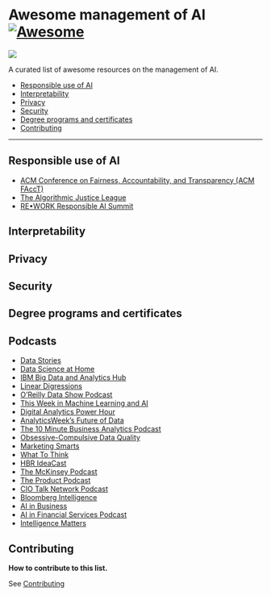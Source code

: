 # Awesome management of AI [![Awesome](https://cdn.rawgit.com/sindresorhus/awesome/d7305f38d29fed78fa85652e3a63e154dd8e8829/media/badge.svg)](https://github.com/sindresorhus/awesome)

<img src="http://suchow.io/images/head2.png"/>

A curated list of awesome resources on the management of AI.

- [Responsible use of AI](#responsible-use-of-ai)
- [Interpretability](#interpretability)
- [Privacy](#privacy)
- [Security](#security)
- [Degree programs and certificates](#degree-programs-and-certificates)
- [Contributing](#contributing)

---

## Responsible use of AI

- [ACM Conference on Fairness, Accountability, and Transparency (ACM FAccT)](https://facctconference.org/)
- [The Algorithmic Justice League](https://www.ajl.org/)
- [RE•WORK Responsible AI Summit](https://www.re-work.co/events/responsible-ai-summit-montreal-2019)

## Interpretability

## Privacy

## Security

## Degree programs and certificates

## Podcasts
-	[Data Stories](https://datastori.es/)
-	[Data Science at Home](http://podcast.datascienceathome.com/) 
-	[IBM Big Data and Analytics Hub](http://www.ibmbigdatahub.com/podcasts)
-	[Linear Digressions](http://lineardigressions.com/) 
-	[O’Reilly Data Show Podcast](https://www.oreilly.com/topics/oreilly-data-show-podcast)
-	[This Week in Machine Learning and AI](https://twimlai.com/)
-	[Digital Analytics Power Hour](http://www.analyticshour.io/)
-	[AnalyticsWeek’s Future of Data](https://itunes.apple.com/us/podcast/10-minute-business-analytics-podcast-data-analytics/id1240997359?mt=2) 
-	[The 10 Minute Business Analytics Podcast](https://itunes.apple.com/us/podcast/10-minute-business-analytics-podcast-data-analytics/id1240997359?mt=2)
-	[Obsessive-Compulsive Data Quality](http://www.ocdqblog.com/podcast/)
-	[Marketing Smarts](https://www.marketingprofs.com/resources/type/26/podcasts/)
-	[What To Think](https://www.youtube.com/watch?v=ZWDWTy6rCvM)
-	[HBR IdeaCast](https://itunes.apple.com/us/podcast/322-big-data-solves-big-problems/id152022135?i=122344795&mt=2)
-	[The McKinsey Podcast](https://player.fm/series/the-mckinsey-podcast-89127)
-	[The Product Podcast](https://player.fm/series/series-2286423)
-	[CIO Talk Network Podcast](https://player.fm/series/cio-talk-network-podcast) 
-	[Bloomberg Intelligence](https://player.fm/series/bloomberg-intelligence)
-	[AI in Business](https://player.fm/series/ai-in-business)
-	[AI in Financial Services Podcast](https://player.fm/series/ai-in-financial-services-podcast)
-	[Intelligence Matters](https://player.fm/series/intelligence-matters-2291086)

## Contributing

**How to contribute to this list.**

See [Contributing](CONTRIBUTING.md)
